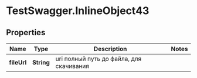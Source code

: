 # TestSwagger.InlineObject43

## Properties

Name | Type | Description | Notes
------------ | ------------- | ------------- | -------------
**fileUrl** | **String** | uri полный путь до файла, для скачивания | 


